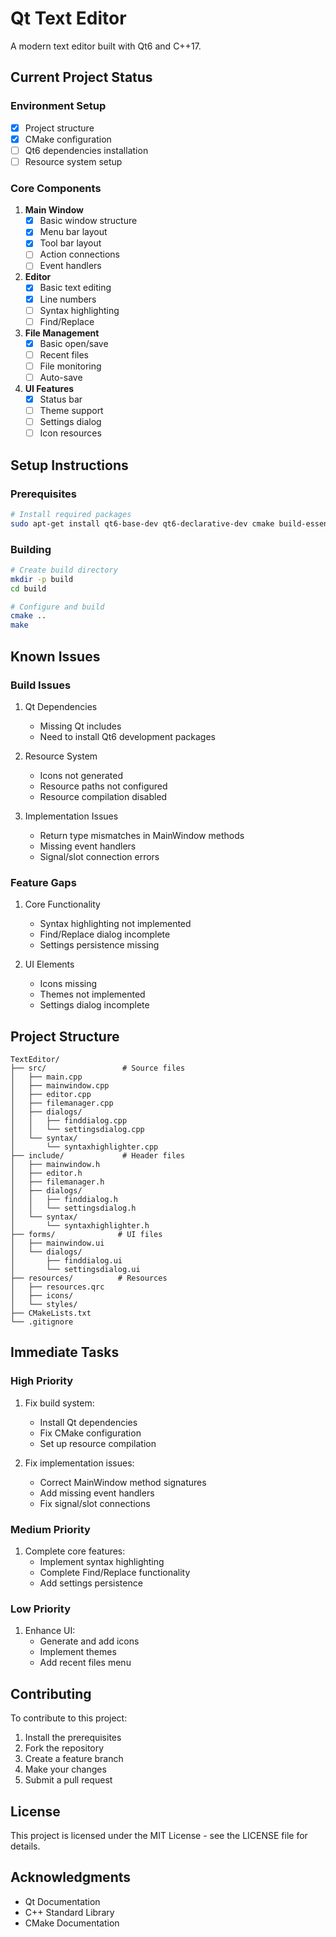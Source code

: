 # Qt Text Editor

A modern text editor built with Qt6 and C++17.

## Current Project Status

### Environment Setup
- [x] Project structure
- [x] CMake configuration
- [ ] Qt6 dependencies installation
- [ ] Resource system setup

### Core Components
1. **Main Window**
   - [x] Basic window structure
   - [x] Menu bar layout
   - [x] Tool bar layout
   - [ ] Action connections
   - [ ] Event handlers

2. **Editor**
   - [x] Basic text editing
   - [x] Line numbers
   - [ ] Syntax highlighting
   - [ ] Find/Replace

3. **File Management**
   - [x] Basic open/save
   - [ ] Recent files
   - [ ] File monitoring
   - [ ] Auto-save

4. **UI Features**
   - [x] Status bar
   - [ ] Theme support
   - [ ] Settings dialog
   - [ ] Icon resources

## Setup Instructions

### Prerequisites
```bash
# Install required packages
sudo apt-get install qt6-base-dev qt6-declarative-dev cmake build-essential
```

### Building
```bash
# Create build directory
mkdir -p build
cd build

# Configure and build
cmake ..
make
```

## Known Issues

### Build Issues
1. Qt Dependencies
   - Missing Qt includes
   - Need to install Qt6 development packages

2. Resource System
   - Icons not generated
   - Resource paths not configured
   - Resource compilation disabled

3. Implementation Issues
   - Return type mismatches in MainWindow methods
   - Missing event handlers
   - Signal/slot connection errors

### Feature Gaps
1. Core Functionality
   - Syntax highlighting not implemented
   - Find/Replace dialog incomplete
   - Settings persistence missing

2. UI Elements
   - Icons missing
   - Themes not implemented
   - Settings dialog incomplete

## Project Structure
```
TextEditor/
├── src/                 # Source files
│   ├── main.cpp
│   ├── mainwindow.cpp
│   ├── editor.cpp
│   ├── filemanager.cpp
│   ├── dialogs/
│   │   ├── finddialog.cpp
│   │   └── settingsdialog.cpp
│   └── syntax/
│       └── syntaxhighlighter.cpp
├── include/             # Header files
│   ├── mainwindow.h
│   ├── editor.h
│   ├── filemanager.h
│   ├── dialogs/
│   │   ├── finddialog.h
│   │   └── settingsdialog.h
│   └── syntax/
│       └── syntaxhighlighter.h
├── forms/              # UI files
│   ├── mainwindow.ui
│   └── dialogs/
│       ├── finddialog.ui
│       └── settingsdialog.ui
├── resources/          # Resources
│   ├── resources.qrc
│   ├── icons/
│   └── styles/
├── CMakeLists.txt
└── .gitignore
```

## Immediate Tasks

### High Priority
1. Fix build system:
   - Install Qt dependencies
   - Fix CMake configuration
   - Set up resource compilation

2. Fix implementation issues:
   - Correct MainWindow method signatures
   - Add missing event handlers
   - Fix signal/slot connections

### Medium Priority
1. Complete core features:
   - Implement syntax highlighting
   - Complete Find/Replace functionality
   - Add settings persistence

### Low Priority
1. Enhance UI:
   - Generate and add icons
   - Implement themes
   - Add recent files menu

## Contributing

To contribute to this project:

1. Install the prerequisites
2. Fork the repository
3. Create a feature branch
4. Make your changes
5. Submit a pull request

## License

This project is licensed under the MIT License - see the LICENSE file for details.

## Acknowledgments

- Qt Documentation
- C++ Standard Library
- CMake Documentation 